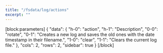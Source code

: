 ```yaml
---
title: "/fsdata/log/actions"
excerpt: ""
---
```

[block:parameters]
{
  "data": {
    "h-0": "action",
    "h-1": "Description",
    "0-0": "rotate",
    "0-1": "Creates a new log and saves the old ones with the date timestamp in their filename.",
    "1-0": "clear",
    "1-1": "Clears the current log file."
  },
  "cols": 2,
  "rows": 2,
  "sidebar": true
}
[/block]